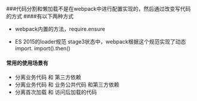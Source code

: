 ###代码分割和懒加载不是在webpack中进行配置实现的，然后通过改变写代码的方式
####有以下两种方式
* webpack内置的方法，require.ensure

* ES 2015的loader规范 stage3状态中，webpack根据这个规范实现了动态import. import().then()
#### 常用的使用场景有
* 分离业务代码 和 第三方依赖
* 分离业务代码 和 业务公共代码 和第三方依赖
* 分离首次加载 和 访问后加载的代码